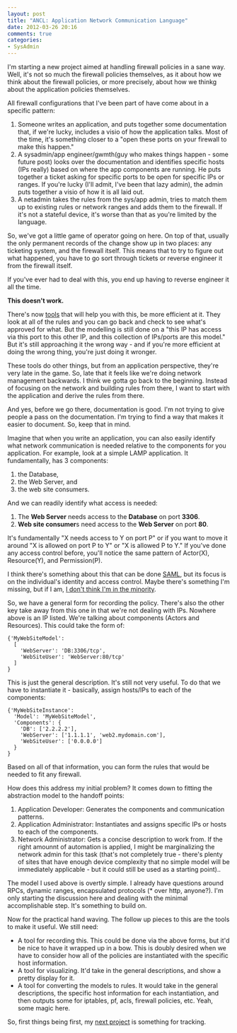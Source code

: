 ```yaml
---
layout: post
title: "ANCL: Application Network Communication Language"
date: 2012-03-26 20:16
comments: true
categories:
- SysAdmin
---
```


I'm starting a new project aimed at handling firewall policies in a
sane way. Well, it's not so much the firewall policies themselves, as
it about how we think about the firewall policies, or more precisely,
about how we thinkg about the application policies themselves.

All firewall configurations that I've been part of have come about in
a specific pattern:

1. Someone writes an application, and puts together some documentation
that, if we're lucky, includes a visio of how the application
talks. Most of the time, it's something closer to a "open these ports
on your firewall to make this happen."
1. A sysadmin/app engineer/gwmth(guy who makes things happen - some
future post) looks over the documentation and identifies specific
hosts (IPs really) based on where the app components are running. He
puts together a ticket asking for specific ports to be open for
specific IPs or ranges. If you're lucky (I'll admit, I've been that
lazy admin), the admin puts together a visio of how it is all laid
out.
1. A netadmin takes the rules from the sys/app admin, tries to match
them up to existing rules or network ranges and adds them to the
firewall. If it's not a stateful device, it's worse than that as
you're limited by the language.

So, we've got a little game of operator going on here. On top of that,
usually the only permanent records of the change show up in two
places: any ticketing system, and the firewall itself. This means that
to try to figure out what happened, you have to go sort through
tickets or reverse engineer it from the firewall itself.

If you've ever had to deal with this, you end up having to reverse
engineer it all the time.

**This doesn't work.**

There's now [tools](http://www.redsealnetworks.com/) that will help
you with this, be more efficient at it. They look at all of the rules
and you can go back and check to see what's approved for what. But the
modelling is still done on a "this IP has access via this port to this
other IP, and this collection of IPs/ports are this model." But it's
still approaching it the wrong way - and if you're more efficient at
doing the wrong thing, you're just doing it wronger.

These tools do other things, but from an application perspective,
they're very late in the game. So, late that it feels like we're doing
network management backwards. I think we gotta go back to the
beginning. Instead of focusing on the network and building rules from
there, I want to start with the application and derive the rules from
there.

And yes, before we go there, documentation is good. I'm not trying to
give people a pass on the documentation. I'm trying to find a way that
makes it easier to document. So, keep that in mind.

Imagine that when you write an application, you can also easily
identify what network communication is needed relative to the
components for you application. For example, look at a simple LAMP
application. It fundamentally, has 3 components:

1. the Database,
1. the Web Server, and
1. the web site consumers.

And we can readily identify what access is needed:

1. The **Web Server** needs access to the **Database** on port
**3306**.
1. **Web site consumer**s need access to the **Web Server** on port
**80**.

It's fundamentally "X needs access to Y on port P" or if you want to
move it around "X is allowed on port P to Y" or "X is allowed P to Y."
If you've done any access control before, you'll notice the same
pattern of Actor(X), Resource(Y), and Permission(P).

I think there's something about this that can be done
[SAML](http://en.wikipedia.org/wiki/Security_Assertion_Markup_Language),
but its focus is on the individual's identity and access
control. Maybe there's something I'm missing, but if I am, [I don't
think I'm in the minority](https://www.google.com/search?q=don't+understand+saml).

So, we have a general form for recording the policy. There's also the
other key take away from this one in that we're not dealing with
IPs. Nowhere above is an IP listed. We're talking about components
(Actors and Resources). This could take the form of:

    {'MyWebSiteModel':
      [
        'WebServer': 'DB:3306/tcp',
        'WebSiteUser': 'WebServer:80/tcp'
      ]
    }

This is just the general description. It's still not very useful. To
do that we have to instantiate it - basically, assign hosts/IPs to
each of the components:

    {'MyWebSiteInstance':
      'Model': 'MyWebSiteModel',
      'Components': {
        'DB': ['2.2.2.2'],
        'WebServer': ['1.1.1.1', 'web2.mydomain.com'],
        'WebSiteUser': ['0.0.0.0']
      }
    }

Based on all of that information, you can form the rules that would be
needed to fit any firewall.

How does this address my initial problem? It comes down to fitting the
abstraction model to the handoff points:

1. Application Developer: Generates the components and communication
patterns.
1. Application Administrator: Instantiates and assigns specific IPs or
hosts to each of the components.
1. Network Administrator: Gets a concise description to work from. If
the right amounnt of automation is applied, I might be marginalizing
the network admin for this task (that's not completely true - there's
plenty of sites that have enough device complexity that no simple
model will be immediately applicable - but it could still be used as a
starting point)..

The model I used above is overtly simple. I already have questions
around RPCs, dynamic ranges, encapsulated protocols (* over http,
anyone?). I'm only starting the discussion here and dealing with the
minimal accomplishable step. It's something to build on.

Now for the practical hand waving. The follow up pieces to this are
the tools to make it useful. We still need:

* A tool for recording this. This could be done via the above forms,
  but it'd be nice to have it wrapped up in a bow. This is doubly
  desired when we have to consider how all of the policies are
  instantiated with the specific host information.
* A tool for visualizing. It'd take in the general descriptions, and
  show a pretty display for it.
* A tool for converting the models to rules. It would take in the
  general descriptions, the specific host information for each
  instantiation, and then outputs some for iptables, pf, acls,
  firewall policies, etc. Yeah, some magic here.

So, first things being first, my [next project](http://github.com/cmceniry/ancl)
is something for tracking.
